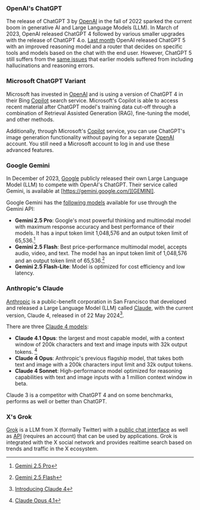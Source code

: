 ### OpenAI's ChatGPT
The release of ChatGPT 3 by [OpenAI][OPENAI] in the fall of 2022 sparked 
the current boom in generative AI and Large Language Models (LLM). In March of 2023, 
OpenAI released ChatGPT 4 followed by various smaller upgrades with the release of ChatGPT 4.o.
[Last month](https://openai.com/index/introducing-gpt-5/) OpenAI released ChatGPT 5 with 
an improved reasoning model and a router that decides on specific tools and models based 
on the chat with the end user. However, ChatGPT 5 still suffers from the 
[same issues](https://garymarcus.substack.com/p/gpt-5-overdue-overhyped-and-underwhelming) that
earlier models suffered from including hallucinations and reasoning errors.


### Microsoft ChatGPT Variant 
Microsoft has invested in [OpenAI][OPENAI] and is using a version of ChatGPT 4 in their Bing
[Copilot][COPILOT] search service. Microsoft's Copilot is 
able to access recent material after ChatGPT model's training data cut-off through a 
combination of Retrieval Assisted Generation (RAG), fine-tuning the model, and other methods. 

Additionally, through Microsoft's [Copilot][COPILOT] service, you can use ChatGPT's image 
generation functionality without paying for a separate [OpenAI][OPENAI] account. You
still need a Microsoft account to log in and use these advanced features. 

### Google Gemini
In December of 2023, [Google][GOOG] publicly released their own Large Language Model (LLM)
to compete with OpenAI's ChatGPT. Their service called Gemini, is available at 
[https://gemini.google.com/][GEMINI]. 

Google Gemini has the [following models](https://ai.google.dev/gemini-api/docs/models) available 
for use through the Gemini API:

- **Gemini 2.5 Pro**: Google's most powerful thinking and multimodal model with maximum response accuracy
  and best performance of their models. It has a input token limit 1,048,576 and an output token
  limit of 65,536.[^2.5PRO]
- **Gemini 2.5 Flash**: Best price-performance multimodal model, accepts audio, video, and text. The model
  has an input token limit of 1,048,576 and an output token limit of 65,536.[^2.5FLASH]
- **Gemini 2.5 Flash-Lite**: Model is optimized for cost efficiency and low latency.
  
### Anthropic's Claude
[Anthropic][ANTH] is a public-benefit corporation in San Francisco that developed and 
released a Large Language Model (LLM) called [Claude](https://www.anthropic.com/claude),
with the current version, Claude 4, released in of 22 May 2024[^CLAUDE]. 

There are three [Claude 4 models](https://docs.anthropic.com/en/docs/about-claude/models/):

- **Claude 4.1 Opus**: the largest and most capable model, with a context window of 200k characters
  and text and image inputs with 32k output tokens. [^4.1OPUS]
- **Claude 4 Opus**: Anthropic's previous flagship model, that takes both text and image with a 
  200k characters input limit and 32k output tokens. 
- **Claude 4 Sonnet**: High-performance model optimized for reasoning capabilities with text and
  image inputs with a 1 million context window in beta. 


Claude 3 is a competitor with ChatGPT 4 and on some benchmarks, performs as well 
or better than ChatGPT. 


### X's Grok
[Grok][GROK] is a LLM from X (formally Twitter) with a [public chat interface](https://grok.com/) 
as well as [API](https://console.x.ai/home) (requires an account) that can be used by applications. 
Grok is integrated with the X social network and provides realtime search based on trends and traffic
in the X ecosystem. 

[ANTH]: https://www.anthropic.com/
[CHATGPT]: https://chatgpt.com/
[COPILOT]: https://copilot.microsoft.com/
[DALLE3]: https://openai.com/index/dall-e-3/
[GEMINI]: https://gemini.google.com/
[GOOG]: https://www.google.com/
[GROK]: https://x.ai/grok
[OPENAI]: https://openai.com/

[^2.5PRO]: [Gemini 2.5 Pro](https://ai.google.dev/gemini-api/docs/models#gemini-2.5-pro)
[^2.5FLASH]: [Gemini 2.5 Flash](https://ai.google.dev/gemini-api/docs/models#gemini-2.5-flash)
[^2.5FLASHLITE]: [Gemini 2.5 Flash-Lite](https://ai.google.dev/gemini-api/docs/models#gemini-2.5-flash-lite)
[^4.1OPUS]: [Claude Opus 4.1](https://www.anthropic.com/news/claude-opus-4-1)

[^CLAUDE]: [Introducing Claude 4](https://www.anthropic.com/news/claude-4)

